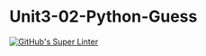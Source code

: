 # Unit3-02-Python-Guess

[![GitHub's Super Linter](https://github.com/crestel-ong/Unit3-02-Python-Guess/workflows/GitHub's%20Super%20Linter/badge.svg)](https://github.com/crestel-ong/Unit3-02-Python-Guess/actions)
